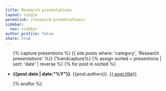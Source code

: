 ```yaml
---
title: Research presentations
layout: single
permalink: /research-presentations/
sidebar:
  nav: sidebar
author_profile: false
share: true
---
```


<ul>


{% capture presentions %}
{{ site.posts where: 'category', 'Research presentations' %}}
{%endcapture%}
{% assign sorted = presentions | sort: 'date' | reverse  %}
{% for post in sorted %}

 <li><p><b>{{post.date | date:"%Y"}}</b>. {{post.authors}}. <a href="{{post.url }}">{{ post.title}}</a></li>

{% endfor %}

</ul>

